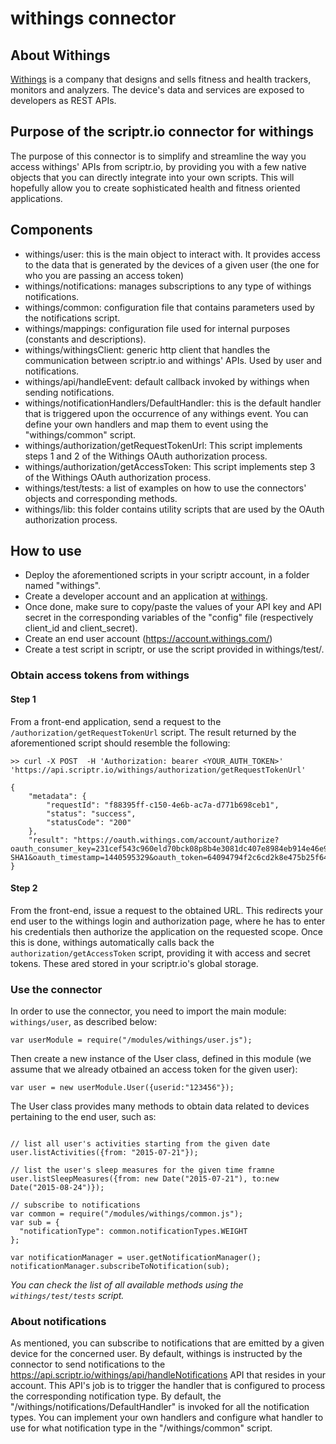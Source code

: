 # withings connector
## About Withings
[Withings](http://www2.withings.com/) is a company that designs and sells fitness and health trackers, monitors and analyzers.
The device's data and services are exposed to developers as REST APIs.
## Purpose of the scriptr.io connector for withings
The purpose of this connector is to simplify and streamline the way you access withings' APIs from scriptr.io, by providing you with a few native objects that you can directly integrate into your own scripts. 
This will hopefully allow you to create sophisticated health and fitness oriented applications. 
## Components
- withings/user: this is the main object to interact with. It provides access to the data that is generated by the devices of a given user (the one for who you are passing an access token)
- withings/notifications: manages subscriptions to any type of withings notifications. 
- withings/common: configuration file that contains parameters used by the notifications script.
- withings/mappings: configuration file used for internal purposes (constants and descriptions).
- withings/withingsClient: generic http client that handles the communication between scriptr.io and withings' APIs. Used by user and notifications.
- withings/api/handleEvent: default callback invoked by withings when sending notifications.
- withings/notificationHandlers/DefaultHandler: this is the default handler that is triggered upon the occurrence of any
withings event. You can define your own handlers and map them to event using the "withings/common" script. 
- withings/authorization/getRequestTokenUrl: This script implements steps 1 and 2 of the Withings OAuth authorization process.
- withings/authorization/getAccessToken: This script implements step 3 of the Withings OAuth authorization process.
- withings/test/tests: a list of examples on how to use the connectors' objects and corresponding methods.
- withings/lib: this folder contains utility scripts that are used by the OAuth authorization process.

## How to use
- Deploy the aforementioned scripts in your scriptr account, in a folder named "withings".
- Create a developer account and an application at [withings](http://www2.withings.com/us/en/developers).
- Once done, make sure to copy/paste the values of your API key and API secret in the corresponding
variables of the "config" file (respectively client_id and client_secret).
- Create an end user account (https://account.withings.com/)  
- Create a test script in scriptr, or use the script provided in withings/test/. 

### Obtain access tokens from withings

#### Step 1
From a front-end application, send a request to the ```/authorization/getRequestTokenUrl``` script.
The result returned by the aforementioned script should resemble the following:

```
>> curl -X POST  -H 'Authorization: bearer <YOUR_AUTH_TOKEN>' 'https://api.scriptr.io/withings/authorization/getRequestTokenUrl'

{
	"metadata": {
		"requestId": "f88395ff-c150-4e6b-ac7a-d771b698ceb1",
		"status": "success",
		"statusCode": "200"
	},
	"result": "https://oauth.withings.com/account/authorize?oauth_consumer_key=231cef543c960eld70bck08p8b4e3081dc407e8984eb914e46e93f649c77ce&oauth_nonce=164c1554f4nc6oe7533691c4510a939b&oauth_signature=QyXJoKQaOJwXaSZ9lvWyhTa1LA0%3D&oauth_signature_method=HMAC-SHA1&oauth_timestamp=1440595329&oauth_token=64094794f2c6cd2k8e475b25f647010503f9d9d598789e62223355c2b28&oauth_version=1.0"
}
```
#### Step 2

From the front-end, issue a request to the obtained URL. This redirects your end user to the withings login and authorization page, 
where he has to enter his credentials then authorize the application on the requested scope. 
Once this is done, withings automatically calls back the ```authorization/getAccessToken``` script, providing it with access and secret tokens.
 These ared stored in your scriptr.io's global storage.

### Use the connector

In order to use the connector, you need to import the main module: ```withings/user```, as described below:
```
var userModule = require("/modules/withings/user.js");
```
Then create a new instance of the User class, defined in this module (we assume that we already otbained an access token for the given user):
```
var user = new userModule.User({userid:"123456"});
```
The User class provides many methods to obtain data related to devices pertaining to the end user, such as:
```

// list all user's activities starting from the given date
user.listActivities({from: "2015-07-21"}); 

// list the user's sleep measures for the given time framne
user.listSleepMeasures({from: new Date("2015-07-21"), to:new Date("2015-08-24")});

// subscribe to notifications 
var common = require("/modules/withings/common.js");
var sub = {
  "notificationType": common.notificationTypes.WEIGHT
};

var notificationManager = user.getNotificationManager();
notificationManager.subscribeToNotification(sub); 
```

*You can check the list of all available methods using the ```withings/test/tests``` script.*

### About notifications
As mentioned, you can subscribe to notifications that are emitted by a given device for the concerned user.
By default, withings is instructed by the connector to send notifications to the https://api.scriptr.io/withings/api/handleNotifications API 
that resides in your account. This API's job is to trigger the handler that is configured to process the corresponding notification type.
By default, the "/withings/notifications/DefaultHandler" is invoked for all the notification types. You can implement your own handlers 
and configure what handler to use for what notification type in the "/withings/common" script.
